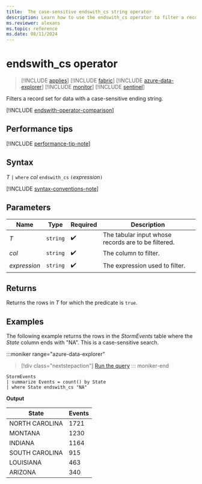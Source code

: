 ```yaml
---
title:  The case-sensitive endswith_cs string operator
description: Learn how to use the endswith_cs operator to filter a record set for data with a case-sensitive ending string. 
ms.reviewer: alexans
ms.topic: reference
ms.date: 08/11/2024
---
```

# endswith_cs operator

> [!INCLUDE [applies](../includes/applies-to-version/applies.md)] [!INCLUDE [fabric](../includes/applies-to-version/fabric.md)] [!INCLUDE [azure-data-explorer](../includes/applies-to-version/azure-data-explorer.md)] [!INCLUDE [monitor](../includes/applies-to-version/monitor.md)] [!INCLUDE [sentinel](../includes/applies-to-version/sentinel.md)]

Filters a record set for data with a case-sensitive ending string.

[!INCLUDE [endswith-operator-comparison](../includes/endswith-operator-comparison.md)]

## Performance tips

[!INCLUDE [performance-tip-note](../includes/performance-tip-note.md)]

## Syntax

*T* `|` `where` *col* `endswith_cs` `(`*expression*`)`

[!INCLUDE [syntax-conventions-note](../includes/syntax-conventions-note.md)]

## Parameters

| Name | Type | Required | Description |
|--|--|--|--|
| *T* | `string` |  :heavy_check_mark:| The tabular input whose records are to be filtered. |
| *col* | `string` |  :heavy_check_mark: | The column to filter. |
| *expression* | `string` |  :heavy_check_mark: | The expression used to filter. |

## Returns

Returns the rows in *T* for which the predicate is `true`.

## Examples

The following example returns the rows in the *StormEvents* table where the *State* column ends with "NA". This is a case-sensitive search.

:::moniker range="azure-data-explorer"
> [!div class="nextstepaction"]
> <a href="https://dataexplorer.azure.com/clusters/help/databases/Samples?query=H4sIAAAAAAAAAwsuyS/KdS1LzSsp5qpRKC7NzU0syqxKVYAIKdgqJOeX5pVoaCokVSoElySWpAJVlWekFqVCeAqpeSnF5ZklGfHJxQpKfo5KAE4M2OtQAAAA" target="_blank">Run the query</a>
::: moniker-end

```kusto
StormEvents
| summarize Events = count() by State
| where State endswith_cs "NA"
```

**Output**

|State|Events|
|--|--|
|NORTH CAROLINA |1721|
|MONTANA |1230|
|INDIANA |1164|
|SOUTH CAROLINA| 915|
|LOUISIANA| 463|
|ARIZONA| 340|
